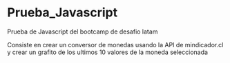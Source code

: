 # Prueba_Javascript
Prueba de Javascript del bootcamp de desafio latam

Consiste en crear un conversor de monedas usando la API de mindicador.cl y crear un grafito de los ultimos 10 valores de la moneda seleccionada
